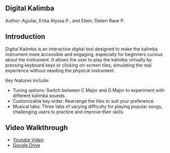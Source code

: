 ## Digital Kalimba
Author: Aguilar, Erika Alyssa P., and Eben, Deken Rave P.
## Introduction
Digital Kalimba is an interactive digital tool designed to make the kalimba instrument more accessible and engaging, especially for beginners curious about the instrument. It allows the user to play the kalimba virtually by pressing keyboard keys or clicking on-screen tiles, simulating the real experience without needing the physical instrument.

Key features include:
- Tuning options: Switch between C Major and G Major to experiment with different kalimba sounds.
- Customizable key order: Rearrange the tiles to suit your preference.
- Musical tabs: Three tabs of varying difficulty for playing popular songs, challenging users to practice and improve their skills.

## Video Walkthrough
- [Youtube Video](https://youtu.be/d_om0rQSW7s)
- [Google Drive](https://drive.google.com/file/d/1JGg0y0KiaappBAuiBb7tSzRURiu6_D2L/view)
